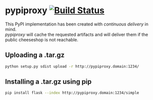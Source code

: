 pypiproxy [![Build Status](https://secure.travis-ci.org/yadt/pypiproxy.png)](http://travis-ci.org/yadt/pypiproxy)
=========

This PyPI implementation has been created with *continuous delivery* in mind.  
*pypiproxy* will cache the requested artifacts and will deliver them if the public cheeseshop is not reachable. 

## Uploading a .tar.gz

```bash
python setup.py sdist upload -r http://pypiproxy.domain:1234/
```

## Installing a .tar.gz using pip 

```bash
pip install flask --index http://pypiproxy.domain:1234/simple
```